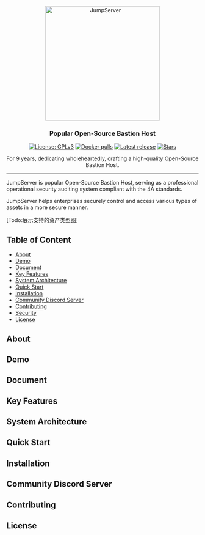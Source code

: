 <p align="center">
  <a href="https://jumpserver.org"><img src="https://download.jumpserver.org/images/jumpserver-logo.svg" alt="JumpServer" width="300" /></a>
</p>
<h3 align="center">Popular Open-Source Bastion Host</h3>

<p align="center">
  <a href="https://www.gnu.org/licenses/gpl-3.0.html"><img src="https://img.shields.io/github/license/jumpserver/jumpserver" alt="License: GPLv3"></a>
  <a href="https://hub.docker.com/u/jumpserver"><img src="https://img.shields.io/docker/pulls/jumpserver/jms_all.svg" alt="Docker pulls"></a>
  <a href="https://github.com/jumpserver/jumpserver/releases/latest"><img src="https://img.shields.io/github/v/release/jumpserver/jumpserver" alt="Latest release"></a>
  <a href="https://github.com/jumpserver/jumpserver"><img src="https://img.shields.io/github/stars/jumpserver/jumpserver?color=%231890FF&style=flat-square" alt="Stars"></a>
</p>


<p align="center">
    For 9 years, dedicating wholeheartedly, crafting a high-quality Open-Source Bastion Host.
</p>

------------------------------

JumpServer is popular Open-Source Bastion Host, serving as a professional operational security auditing system compliant with the 4A standards.

JumpServer helps enterprises securely control and access various types of assets in a more secure manner.

[Todo:展示支持的资产类型图]

## Table of Content
- [About](#about)
- [Demo](#demo)
- [Document](#document)
- [Key Features](#key-features)
- [System Architecture](#system-architecture)
- [Quick Start](#quick-start)
- [Installation](#installation)
- [Community Discord Server](#community-discord-server)
- [Contributing](#contributing)
- [Security](#security)
- [License](#license)


## About
## Demo
## Document
## Key Features
## System Architecture
## Quick Start
## Installation
## Community Discord Server
## Contributing
## License
